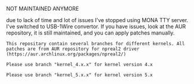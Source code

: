 NOT MAINTAINED ANYMORE

due to lack of time and lot of issues I've stopped using MONA TTY server. I've switched to USB-1Wire convertor.
If you have issues, look at the AUR repository, it is still maintained, and you can apply patches manually.

```
This repositary contain several branches for different kernels. All patches are from AUR repository for npreal2 driver (https://aur.archlinux.org/packages/npreal2/)

Please use branch "kernel_4.x.x" for kernel version 4.x

Please use branch "kernel_5.x.x" for kernel version 5.x
```
